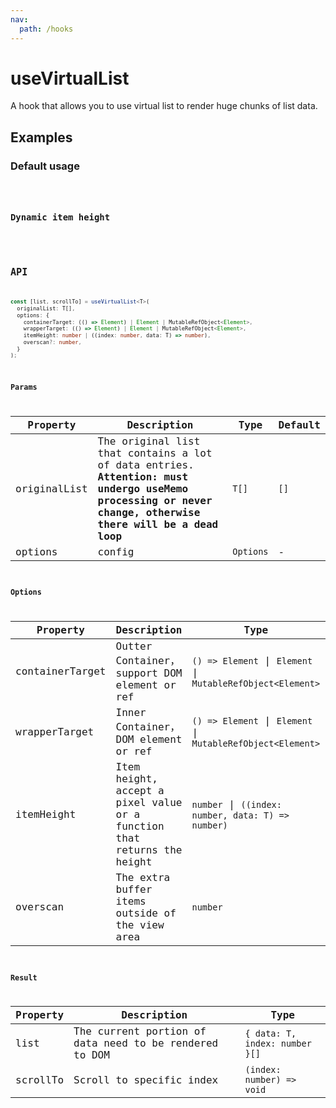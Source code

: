 ```yaml
---
nav:
  path: /hooks
---
```


# useVirtualList

A hook that allows you to use virtual list to render huge chunks of list data.

## Examples

### Default usage

<code src="./demo/demo1.tsx" />

### Dynamic item height

<code src="./demo/demo2.tsx" />

## API

```typescript
const [list, scrollTo] = useVirtualList<T>(
  originalList: T[],
  options: {
    containerTarget: (() => Element) | Element | MutableRefObject<Element>,
    wrapperTarget: (() => Element) | Element | MutableRefObject<Element>,
    itemHeight: number | ((index: number, data: T) => number),
    overscan?: number,
  }
);
```

### Params

| Property     | Description                                                                                                                                                | Type      | Default |
| ------------ | ---------------------------------------------------------------------------------------------------------------------------------------------------------- | --------- | ------- |
| originalList | The original list that contains a lot of data entries. **Attention: must undergo useMemo processing or never change, otherwise there will be a dead loop** | `T[]`     | `[]`    |
| options      | config                                                                                                                                                     | `Options` | -       |

### Options

| Property        | Description                                                             | Type                                                        | Default |
| --------------- | ----------------------------------------------------------------------- | ----------------------------------------------------------- | ------- |
| containerTarget | Outter Container，support DOM element or ref                            | `() => Element` \| `Element` \| `MutableRefObject<Element>` | -       |
| wrapperTarget   | Inner Container，DOM element or ref                                     | `() => Element` \| `Element` \| `MutableRefObject<Element>` | -       |
| itemHeight      | Item height, accept a pixel value or a function that returns the height | `number` \| `((index: number, data: T) => number)`          | -       |
| overscan        | The extra buffer items outside of the view area                         | `number`                                                    | `5`     |

### Result

| Property | Description                                            | Type                           |
| -------- | ------------------------------------------------------ | ------------------------------ |
| list     | The current portion of data need to be rendered to DOM | `{ data: T, index: number }[]` |
| scrollTo | Scroll to specific index                               | `(index: number) => void`      |

